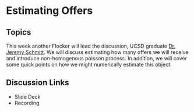 # Estimating Offers

## Topics

This week another Flocker will lead the discussion, UCSD graduate [Dr. Jeremy Schmitt](https://mathweb.ucsd.edu/~j2schmit). 
We will discuss estimating how many offers we will receive and introduce non-homogenous poisson process. In addition, we 
will cover some quick points on how we might numerically estimate this object.

## Discussion Links
* Slide Deck
* Recording


